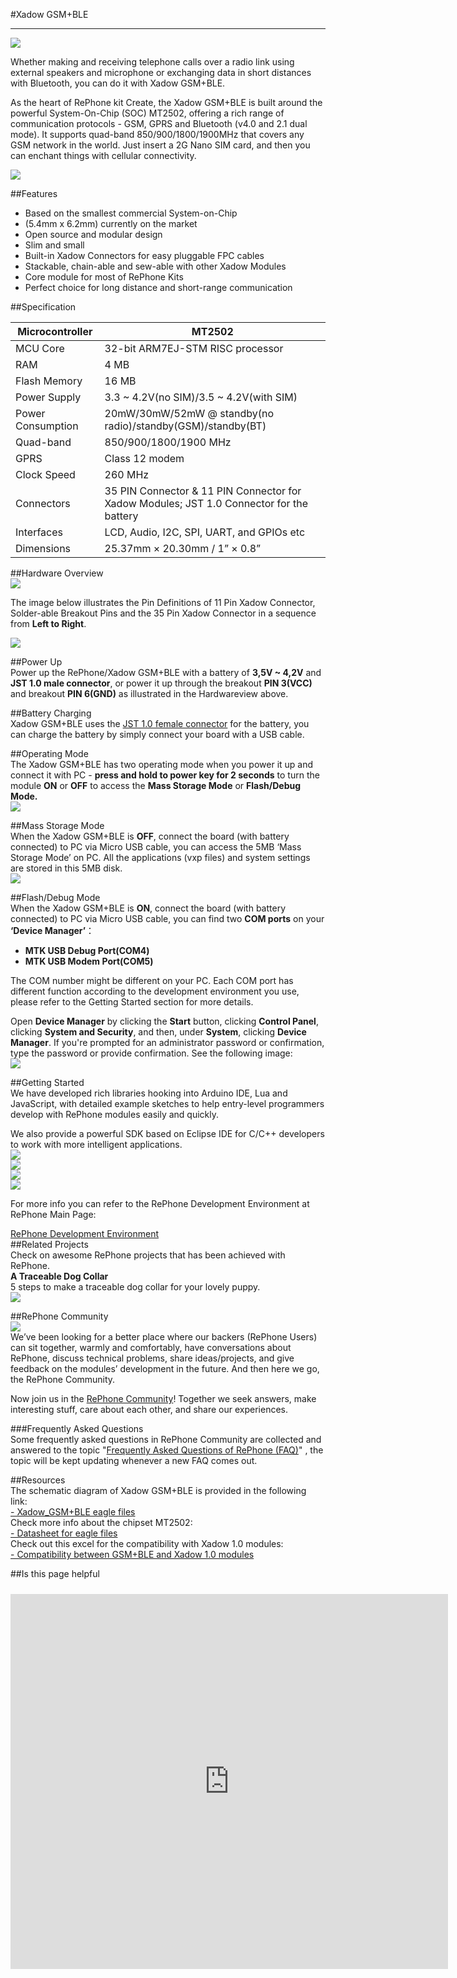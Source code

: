 #Xadow GSM+BLE

----------
![](https://raw.githubusercontent.com/SeeedDocument/Xadow_GSM-BLE/master/image/Xadow_GSM%2BBLE_shangjiatu.JPG)

Whether making and receiving telephone calls over a radio link using external speakers and microphone or exchanging data in short distances with Bluetooth, you can do it with Xadow GSM+BLE.

As the heart of RePhone kit Create, the Xadow GSM+BLE is built around the powerful System-On-Chip (SOC) MT2502, offering a rich range of communication protocols - GSM, GPRS and Bluetooth (v4.0 and 2.1 dual mode). It supports quad-band 850/900/1800/1900MHz that covers any GSM network in the world. Just insert a 2G Nano SIM card, and then you can enchant things with cellular connectivity.  


[![](https://raw.githubusercontent.com/SeeedDocument/Seeed-WiKi/master/docs/images/get_one_now.png)](http://www.seeedstudio.com/depot/Xadow-GSM-BLE-p-2560.html?cPath=84_120)  


##Features  

- Based on the smallest commercial System-on-Chip  
- (5.4mm x 6.2mm) currently on the market  
- Open source and modular design  
- Slim and small  
- Built-in Xadow Connectors for easy pluggable FPC cables  
- Stackable, chain-able and sew-able with other Xadow Modules  
- Core module for most of RePhone Kits  
- Perfect choice for long distance and short-range communication  

##Specification  

|Microcontroller	|MT2502                                                                                  |
|-------------------|----------------------------------------------------------------------------------------|
|MCU Core	        |32-bit ARM7EJ-STM RISC processor                                                        |
|RAM	            |4 MB                                                                                    |
|Flash Memory	    |16 MB                                                                                   |
|Power Supply	    |3.3 ~ 4.2V(no SIM)/3.5 ~ 4.2V(with SIM)                                                 |
|Power Consumption	|20mW/30mW/52mW @ standby(no radio)/standby(GSM)/standby(BT)                             |
|Quad-band	        |850/900/1800/1900 MHz                                                                   |
|GPRS	            |Class 12 modem                                                                          |
|Clock Speed	    |260 MHz                                                                                 |
|Connectors     	|35 PIN Connector & 11 PIN Connector for Xadow Modules; JST 1.0 Connector for the battery|
|Interfaces	        |LCD, Audio, I2C, SPI, UART, and GPIOs etc                                               |
|Dimensions       	|25.37mm × 20.30mm / 1” × 0.8”                                                           |  

##Hardware Overview  
![](https://raw.githubusercontent.com/SeeedDocument/Xadow_GSM-BLE/master/image/Xadow_GSM%2BBLE_Overview.png) 

 
The image below illustrates the Pin Definitions of 11 Pin Xadow Connector, Solder-able Breakout Pins and the 35 Pin Xadow Connector in a sequence from **Left to Right**.  

![](https://raw.githubusercontent.com/SeeedDocument/Xadow_GSM-BLE/master/image/Xadow-connector-Pin-definitions-06.jpg)  

##Power Up  
Power up the RePhone/Xadow GSM+BLE with a battery of **3,5V ~ 4,2V** and **JST 1.0 male connector**, or power it up through the breakout **PIN 3(VCC)** and breakout **PIN 6(GND)** as illustrated in the Hardwareview above.  

##Battery Charging  
Xadow GSM+BLE uses the [JST 1.0 female connector](http://www.seeedstudio.com/depot/index.php?main_page=opl_info&opl_id=555) for the battery, you can charge the battery by simply connect your board with a USB cable.  

##Operating Mode  
The Xadow GSM+BLE has two operating mode when you power it up and connect it with PC - **press and hold to power key for 2 seconds** to turn the module **ON** or **OFF** to access the **Mass Storage Mode** or **Flash/Debug Mode.**  
![](https://raw.githubusercontent.com/SeeedDocument/Xadow_GSM-BLE/master/image/Operating_mode.png)  

##Mass Storage Mode  
When the Xadow GSM+BLE is **OFF**, connect the board (with battery connected) to PC via Micro USB cable, you can access the 5MB ‘Mass Storage Mode’ on PC. All the applications (vxp files) and system settings are stored in this 5MB disk.  
![](https://raw.githubusercontent.com/SeeedDocument/Xadow_GSM-BLE/master/image/Mass_Storage_Mode.png)  

##Flash/Debug Mode  
When the Xadow GSM+BLE is **ON**, connect the board (with battery connected) to PC via Micro USB cable, you can find two **COM ports** on your **‘Device Manager’**： 

- **MTK USB Debug Port(COM4)**  
- **MTK USB Modem Port(COM5)**  

The COM number might be different on your PC. Each COM port has different function according to the development environment you use, please refer to the Getting Started section for more details.  

Open **Device Manager** by clicking the **Start** button, clicking **Control Panel**, clicking **System and Security**, and then, under **System**, clicking **Device Manager**. If you're prompted for an administrator password or confirmation, type the password or provide confirmation. See the following image:  
![](https://raw.githubusercontent.com/SeeedDocument/Xadow_GSM-BLE/master/image/Check_ports.png)  


##Getting Started  
We have developed rich libraries hooking into Arduino IDE, Lua and JavaScript, with detailed example sketches to help entry-level programmers develop with RePhone modules easily and quickly.

We also provide a powerful SDK based on Eclipse IDE for C/C++ developers to work with more intelligent applications.  
[![](https://raw.githubusercontent.com/SeeedDocument/Xadow_GSM-BLE/master/image/Arduino_IDE-17.png)  ](http://wiki.seeed.cc/Platform/RePhone/RePhone/)  
[![](https://raw.githubusercontent.com/SeeedDocument/Xadow_GSM-BLE/master/image/Eclipse_IDE-13.png) ](http://www.seeedstudio.com/wiki/Eclipse_IDE_for_RePhone_Kit)   
[![](https://raw.githubusercontent.com/SeeedDocument/Xadow_GSM-BLE/master/image/Lua-14.png)](http://www.seeedstudio.com/wiki/Lua_for_RePhone#Use_Lua_Shellt)  
[![](https://raw.githubusercontent.com/SeeedDocument/Xadow_GSM-BLE/master/image/JS-15.png) ](http://www.seeedstudio.com/wiki/JavaScript_for_RePhone) 

For more info you can refer to the RePhone Development Environment at RePhone Main Page:  

[
RePhone Development Environment](http://www.seeedstudio.com/wiki/Rephone#Development_Environment)  
##Related Projects  
Check on awesome RePhone projects that has been achieved with RePhone.  
**A Traceable Dog Collar**  
5 steps to make a traceable dog collar for your lovely puppy.   
[![](https://raw.githubusercontent.com/SeeedDocument/Xadow_GSM-BLE/master/image/450px-Dog_Collar.png.jpeg)  ](http://www.seeedstudio.com/recipe/424-rephone-traceable-dog-collar.html)

##RePhone Community  
[![](https://raw.githubusercontent.com/SeeedDocument/Xadow_GSM-BLE/master/image/300px-RePhone_Community-2.png) ](http://www.seeedstudio.com/forum/viewforum.php?f=71&sid=b70f8138c89becf7701260bb41faf9f4)   
We’ve been looking for a better place where our backers (RePhone Users) can sit together, warmly and comfortably, have conversations about RePhone, discuss technical problems, share ideas/projects, and give feedback on the modules’ development in the future. And then here we go, the RePhone Community.

Now join us in the [RePhone Community](http://www.seeed.cc/discover.html?t=rephone)! Together we seek answers, make interesting stuff, care about each other, and share our experiences.

###Frequently Asked Questions  
Some frequently asked questions in RePhone Community are collected and answered to the topic "[Frequently Asked Questions of RePhone (FAQ)](http://www.seeed.cc/topic_detail.html?id=5170#p23753)" , the topic will be kept updating whenever a new FAQ comes out.  

##Resources  
The schematic diagram of Xadow GSM+BLE is provided in the following link:  
[- Xadow_GSM+BLE eagle files ](https://github.com/SeeedDocument/Xadow_GSM-BLE/blob/master/resource/Xadow_GSM%2BBLE.rar)  
Check more info about the chipset MT2502:  
[- Datasheet for eagle files](https://github.com/SeeedDocument/Xadow_GSM-BLE/blob/master/resource/Datasheet_for_MT2502.rar)  
Check out this excel for the compatibility with Xadow 1.0 modules:  
[- Compatibility between GSM+BLE and Xadow 1.0 modules  ](https://github.com/SeeedDocument/Xadow_GSM-BLE/blob/master/resource/Compatibility_between_GSM%2BBLE_and_Xadow_1.0_modules.xlsx)

##Is this page helpful  
<iframe style="height: 600px; width: 700px; margin: 10px 0 10px;" allowTransparency="true" src="https://www.surveymonkey.com/r/Xadow_GSM_BLE" frameborder="0"></iframe>



 